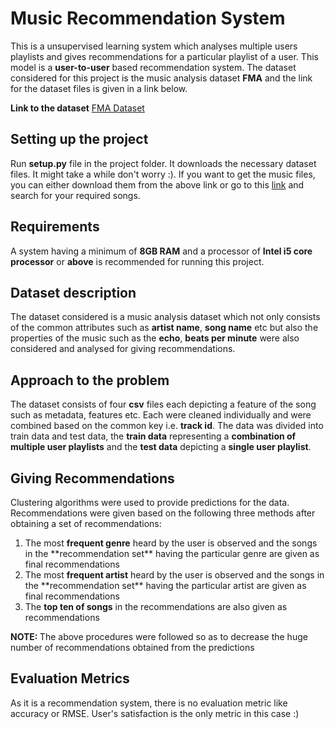# Music Recommendation System

This is a unsupervised learning system which analyses multiple users playlists and gives recommendations 
for a particular playlist of a user. This model is a **user-to-user** based recommendation system. The dataset
considered for this project is the music analysis dataset **FMA** and the link for the dataset files is given in a
link below.

<b>Link to the dataset</b> <a href="https://github.com/mdeff/fma#data">FMA Dataset</a>

## Setting up the project

Run **setup.py** file in the project folder. It downloads the necessary dataset files. It might take a while don't worry :). If you want to get the music files, you can either download them from the above link or go to this <a href="https://freemusicarchive.org">link</a> and search for your required songs.

## Requirements

A system having a minimum of **8GB RAM** and a processor of **Intel i5 core processor** or **above** is recommended for running this
project.

## Dataset description

The dataset considered is a music analysis dataset which not only consists of the common attributes such as **artist name**,
**song name** etc but also the properties of the music such as the **echo**, **beats per minute** were also considered and 
analysed for giving recommendations.

## Approach to the problem

The dataset consists of four **csv** files each depicting a feature of the song such as metadata, features etc. Each were cleaned
individually and were combined based on the common key i.e. **track id**. The data was divided into train data and test data,
the **train data** representing a **combination of multiple user playlists** and the **test data** depicting a **single user playlist**.

## Giving Recommendations

Clustering algorithms were used to provide predictions for the data. Recommendations were given based on the following three methods after
obtaining a set of recommendations:

<ol>
  <li>The most <b>frequent genre</b> heard by the user is observed and the songs in the **recommendation set** having the particular genre are 
  given as final recommendations</li>
  <li>The most <b>frequent artist</b> heard by the user is observed and the songs in the **recommendation set** having the particular artist are 
  given as final recommendations</li>
  <li>The <b>top ten of songs</b> in the recommendations are also given as recommendations</li>
</ol>

<b>NOTE: </b> The above procedures were followed so as to decrease the huge number of recommendations obtained from the predictions

## Evaluation Metrics

As it is a recommendation system, there is no evaluation metric like accuracy or RMSE. User's satisfaction is the only metric in this case :)

